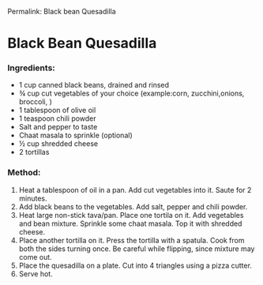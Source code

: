 Permalink: Black bean Quesadilla

# Black Bean Quesadilla

### Ingredients:
* 1 cup canned black beans, drained and rinsed
* ¾ cup cut vegetables of your choice (example:corn, zucchini,onions, broccoli, )
* 1 tablespoon of olive oil
* 1 teaspoon chili powder
* Salt and pepper to taste
* Chaat masala to sprinkle (optional)
* ½ cup shredded cheese 
* 2 tortillas

### Method:
1. Heat a tablespoon of oil in a pan. Add cut vegetables into it. Saute for 2 minutes. 
2. Add black beans to the vegetables. Add salt, pepper and chili powder. 
3. Heat large non-stick tava/pan. Place one tortila on it. Add vegetables and bean mixture. Sprinkle some chaat masala. Top it with shredded cheese. 
4. Place another tortilla on it. Press the tortilla with a spatula. Cook from both the sides turning once. Be careful while flipping, since mixture may come out. 
5. Place the quesadilla on a plate. Cut into 4 triangles using a pizza cutter. 
6. Serve hot. 